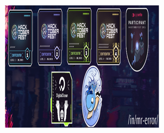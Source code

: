 
<p align="center"><img src="https://github.com/oxygen51/oxygen51/blob/main/inmr-error%20(1).png" alt="Bt" height="400">
